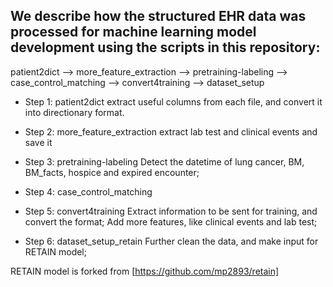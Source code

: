 ## We describe how the structured EHR data was processed for machine learning model development using the scripts in this repository:
patient2dict --> more_feature_extraction --> pretraining-labeling --> case_control_matching --> convert4training --> dataset_setup

- Step 1: patient2dict
extract useful columns from each file, and convert it into directionary format.
    
- Step 2: more_feature_extraction
extract lab test and clinical events and save it
    
    
- Step 3: pretraining-labeling
Detect the datetime of lung cancer, BM, BM_facts, hospice and expired encounter;
    
- Step 4: case_control_matching
    
- Step 5: convert4training
Extract information to be sent for training, and convert the format;
Add more features, like clinical events and lab test;
    
- Step 6: dataset_setup_retain
Further clean the data, and make input for RETAIN model;
    
    
RETAIN model is forked from [https://github.com/mp2893/retain]

